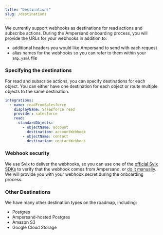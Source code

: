 ```yaml
---
title: "Destinations"
slug: /destinations
---
```


We currently support webhooks as destinations for read actions and subscribe actions. During the Ampersand onboarding process, you will provide the URLs for your webhooks in addition to:

- additional headers you would like Ampersand to send with each request
- alias names for the webhooks so you can refer to them within your `amp.yaml` file

### Specifying the destinations

For read and subscribe actions, you can specify destinations for each object. You can either have one destination for each object or route multiple objects to the same destination.

```yaml title="yaml"
integrations:
  - name: readFromSalesforce
    displayName: Salesforce read
    provider: salesforce
    read:
      standardObjects:
        - objectName: account
          destination: accountWebhook
        - objectName: contact
          destination: contactWebhook
```

### Webhook security

We use Svix to deliver the webhooks, so you can use one of the [official Svix SDKs](https://docs.svix.com/receiving/verifying-payloads/how#framework-specific-examples) to verify that the webhook comes from Ampersand, or [do it manually](https://docs.svix.com/receiving/verifying-payloads/how-manual). We will provide you with your webhook secret during the onboarding process.

### Other Destinations

We have many other destination types on the roadmap, including:

- Postgres
- Ampersand-hosted Postgres
- Amazon S3
- Google Cloud Storage
